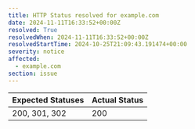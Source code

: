 ```yaml
---
title: HTTP Status resolved for example.com
date: 2024-11-11T16:33:52+00:00Z
resolved: True
resolvedWhen: 2024-11-11T16:33:52+00:00Z
resolvedStartTime: 2024-10-25T21:09:43.191474+00:00
severity: notice
affected:
  - example.com
section: issue
---
```


| Expected Statuses | Actual Status  |
|-------------------|----------------|
| 200, 301, 302 | 200 |
